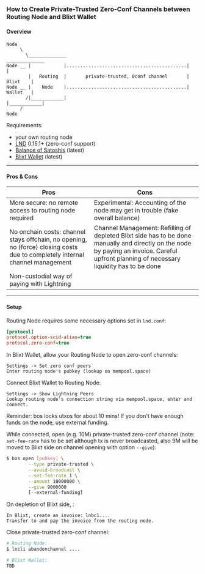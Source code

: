 ### How to Create Private-Trusted Zero-Conf Channels between Routing Node and Blixt Wallet

#### Overview
```
Node
     \
       \______________                                            ______________
Node __ |            |............................................|            |
        |   Routing  |       private-trusted, 0conf channel       |   Blixt    |
Node __ |    Node    |............................................|   Wallet   |
       /|____________|                                            |____________|
     /
Node
```

Requirements:
- your own routing node
- [LND](https://github.com/LightningNetwork/lnd) 0.15.1+ (zero-conf support)
- [Balance of Satoshis](https://github.com/alexbosworth/balanceofsatoshis) (latest)
- [Blixt Wallet](https://github.com/hsjoberg/blixt-wallet) (latest)

____________________________

#### Pros & Cons

| Pros | Cons |
|------|------|
| More secure: no remote access to routing node required | Experimental: Accounting of the node may get in trouble (fake overall balance) |
| No onchain costs: channel stays offchain, no opening, no (force) closing costs due to completely internal channel management | Channel Management: Refilling of depleted Blixt side has to be done manually and directly on the node by paying an invoice. Careful upfront planning of necessary liquidity has to be done |
| Non-custodial way of paying with Lightning | |
____________________________

#### Setup

Routing Node requires some necessary options set in `lnd.conf`:
```ini
[protocol]
protocol.option-scid-alias=true
protocol.zero-conf=true
```

In Blixt Wallet, allow your Routing Node to open zero-conf channels:
```
Settings -> Set zero conf peers
Enter routing node's pubkey (lookup on mempool.space)
```

Connect Blixt Wallet to Routing Node:
```
Settings -> Show Lightning Peers
Lookup routing node's connection string via mempool.space, enter and connect.
```

Reminder: bos locks utxos for about 10 mins! If you don't have enough funds on the node, use external funding.

While connected, open (e.g. 10M) private-trusted zero-conf channel (note: `set-fee-rate` has to be set although tx is never broadcasted, also 9M will be moved to Blixt side on channel opening with option `--give`):
```bash
$ bos open [pubkey] \
        --type private-trusted \
        --avoid-broadcast \
        --set-fee-rate 1 \
        --amount 10000000 \
        --give 9000000
        [--external-funding]
```

On depletion of Blixt side, :
```
In Blixt, create an invoice: lnbc1....
Transfer to and pay the invoice from the routing node.
```

Close private-trusted zero-conf channel:
```bash
# Routing Node:
$ lncli abandonchannel ....

# Blixt Wallet:
TBD
```
